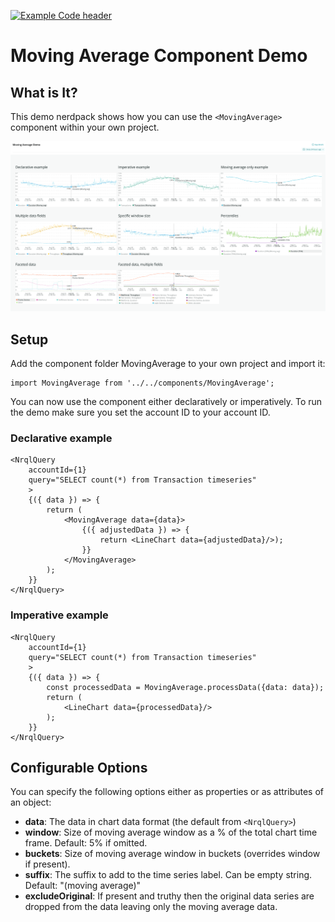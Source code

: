 [![Example Code header](https://github.com/newrelic/open-source-office/raw/master/examples/categories/images/Example_Code.png)](https://github.com/newrelic/open-source-office/blob/master/examples/categories/index.md#category-example-code)
# Moving Average Component Demo

## What is It?

This demo nerdpack shows how you can use the `<MovingAverage>` component within your own project.

![Screenshot](screenshots/screengrab.png)

## Setup

Add the component folder MovingAverage to your own project and import it:
```
import MovingAverage from '../../components/MovingAverage';
```

You can now use the component either declaratively or imperatively. To run the demo make sure you set the account ID to your account ID.

### Declarative example
```
<NrqlQuery
    accountId={1}
    query="SELECT count(*) from Transaction timeseries"
    >
    {({ data }) => {
        return (
            <MovingAverage data={data}>
                {({ adjustedData }) => {
                    return <LineChart data={adjustedData}/>);
                }}
            </MovingAverage>
        );
    }}
</NrqlQuery>
```

### Imperative example
```
<NrqlQuery
    accountId={1}
    query="SELECT count(*) from Transaction timeseries"
    >
    {({ data }) => {
        const processedData = MovingAverage.processData({data: data});
        return (
            <LineChart data={processedData}/>
        );
    }}
</NrqlQuery>
```

## Configurable Options

You can specify the following options either as properties or as attributes of an object:

- **data**: The data in chart data format (the default from `<NrqlQuery>`)
- **window**: Size of moving average window as a % of the total chart time frame. Default: 5% if omitted.
- **buckets**: Size of moving average window in buckets (overrides window if present).
- **suffix**: The suffix to add to the time series label. Can be empty string. Default: "(moving average)"
- **excludeOriginal**: If present and truthy then the original data series are dropped from the data leaving only the moving average data.
